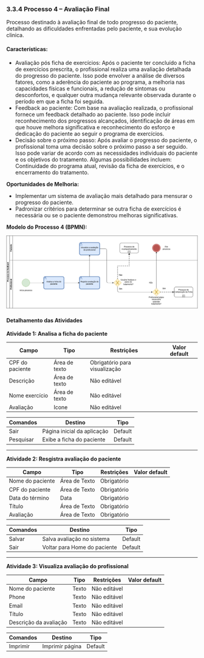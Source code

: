 ### 3.3.4 Processo 4 – Avaliação Final

Processo destinado à avaliação final de todo progresso do paciente, detalhando as dificuldades enfrentadas pelo paciente, e sua evolução clinica.

#### Características:

* Avaliação pós ficha de exercícios: Após o paciente ter concluído a ficha de exercícios prescrita, o profissional realiza uma avaliação detalhada do progresso do paciente. Isso pode envolver a análise de diversos fatores, como a aderência do paciente ao programa, a melhoria nas capacidades físicas e funcionais, a redução de sintomas ou desconfortos, e qualquer outra mudança relevante observada durante o período em que a ficha foi seguida.
* Feedback ao paciente: Com base na avaliação realizada, o profissional fornece um feedback detalhado ao paciente. Isso pode incluir reconhecimento dos progressos alcançados, identificação de áreas em que houve melhora significativa e reconhecimento do esforço e dedicação do paciente ao seguir o programa de exercícios.
* Decisão sobre o próximo passo: Após avaliar o progresso do paciente, o profissional toma uma decisão sobre o próximo passo a ser seguido. Isso pode variar de acordo com as necessidades individuais do paciente e os objetivos do tratamento. Algumas possibilidades incluem: Continuidade do programa atual, revisão da ficha de exercícios, e o encerramento do tratamento.

**Oportunidades de Melhoria:**
- Implementar um sistema de avaliação mais detalhado para mensurar o progresso do paciente.
- Padronizar critérios para determinar se outra ficha de exercícios é necessária ou se o paciente demonstrou melhoras significativas.

**Modelo do Processo 4 (BPMN):**

![Modelo BPMN do Processo 4](images/processo-4-processo-de-feedback(2).png "Modelo BPMN do processo 4.")

#### Detalhamento das Atividades

**Atividade 1: Analisa a ficha do paciente**

| **Campo**                    | **Tipo**          | **Restrições**          | **Valor default**  |
| ---------------------------- | ----------------- | ----------------------- | ------------------ |
| CPF do paciente              | Área de texto     | Obrigatório para visualização |              |
| Descrição                    | Área de texto     | Não editável            |                    |
| Nome exercício               | Área de texto     | Não editável            |                    |
| Avaliação                    | Icone             | Não editável            |                    |


| **Comandos**               | **Destino**                                                | **Tipo**  |
| -------------------------- | ---------------------------------------------------------- | --------- |
| Sair                       | Página inicial da aplicação                                | Default   |
| Pesquisar                  | Exibe a ficha do paciente                                  | Default   |

---
**Atividade 2: Resgistra avaliação do paciente**

| **Campo**          | **Tipo**          | **Restrições**        | **Valor default**  |
| ------------------ | ----------------- | --------------------- | ------------------ |
| Nome do paciente   | Área de Texto     | Obrigatório           |                    |
| CPF do paciente    | Área de Texto     | Obrigatório           |                    |
| Data do término    | Data              | Obrigatório           |                    |
| Título             | Área de Texto     | Obrigatório           |                    |
| Avaliação          | Área de Texto     | Obrigatório           |                    |

| **Comandos**          | **Destino**                  | **Tipo**   |
| --------------------- | ---------------------------- | ---------- |
| Salvar                | Salva avaliação no sistema   | Default    |
| Sair                  | Voltar para Home do paciente | Default    |

---
**Atividade 3: Visualiza avaliação do profissional**

| **Campo**          | **Tipo**          | **Restrições**        | **Valor default**  |
| ------------------ | ----------------- | --------------------- | ------------------ |
| Nome do paciente   | Texto             | Não editável          |                    |
| Phone              | Texto             | Não editável          |                    |
| Email              | Texto             | Não editável          |                    |
| Título             | Texto             | Não editável          |                    |
| Descrição da avaliação | Texto         | Não editável          |                    |

| **Comandos**          | **Destino**                  | **Tipo**   |
| --------------------- | ---------------------------- | ---------- |
| Imprimir              | Imprimir página              | Default    |
